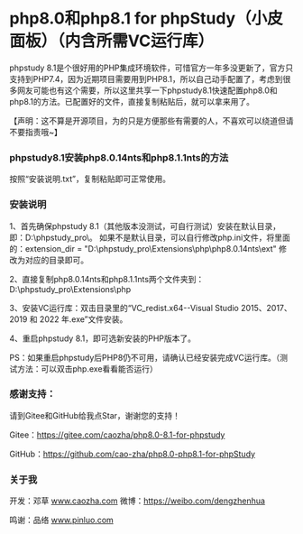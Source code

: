 # php8.0和php8.1 for phpStudy（小皮面板）（内含所需VC运行库）

phpstudy 8.1是个很好用的PHP集成环境软件，可惜官方一年多没更新了，官方只支持到PHP7.4，因为近期项目需要用到PHP8.1，所以自己动手配置了，考虑到很多网友可能也有这个需要，所以这里共享一下phpstudy8.1快速配置php8.0和php8.1的方法。已配置好的文件，直接复制粘贴后，就可以拿来用了。

【声明：这不算是开源项目，为的只是方便那些有需要的人，不喜欢可以绕道但请不要指责哦~】


### phpstudy8.1安装php8.0.14nts和php8.1.1nts的方法

按照“安装说明.txt”，复制粘贴即可正常使用。


### 安装说明


1、首先确保phpstudy 8.1（其他版本没测试，可自行测试）安装在默认目录，即：D:\phpstudy_pro\。
     如果不是默认目录，可以自行修改php.ini文件，将里面的：extension_dir = "D:\phpstudy_pro\Extensions\php\php8.0.14nts\ext" 修改为对应的目录即可。

2、直接复制php8.0.14nts和php8.1.1nts两个文件夹到：D:\phpstudy_pro\Extensions\php

3、安装VC运行库：双击目录里的“VC_redist.x64--Visual Studio 2015、2017、2019 和 2022 年.exe”文件安装。

4、重启phpstudy 8.1，即可选新安装的PHP版本了。

PS：如果重启phpstudy后PHP8仍不可用，请确认已经安装完成VC运行库。（测试方法：可以双击php.exe看看能否运行）



### 感谢支持：

请到Gitee和GitHub给我点Star，谢谢您的支持！

Gitee：https://gitee.com/caozha/php8.0-8.1-for-phpstudy

GitHub：https://github.com/cao-zha/php8.0-php8.1-for-phpStudy


### 关于我

开发：邓草 www.caozha.com   微博：https://weibo.com/dengzhenhua

鸣谢：品络 www.pinluo.com